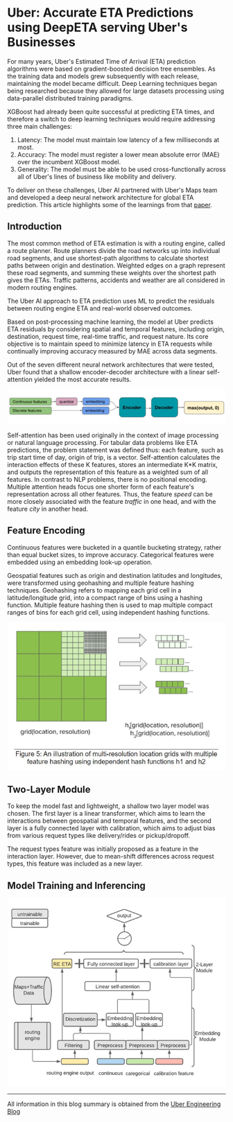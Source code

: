 # Uber: Accurate ETA Predictions using DeepETA serving Uber's Businesses 

For many years, Uber's Estimated Time of Arrival (ETA) prediction algorithms were based on gradient-boosted decision tree ensembles. As the training data and models grew subsequently with each release, maintaining the model became difficult. Deep Learning techniques began being researched because they allowed for large datasets processing using data-parallel distributed training paradigms. 

XGBoost had already been quite successful at predicting ETA times, and therefore a switch to deep learning techniques would require addressing three main challenges:<br>
1. Latency: The model must maintain low latency of a few milliseconds at most. 
2. Accuracy: The model must register a lower mean absolute error (MAE) over the incumbent XGBoost model.
3. Generality: The model must be able to be used cross-functionally across all of Uber's lines of business like mobility and delivery. 

To deliver on these challenges, Uber AI partnered with Uber's Maps team and developed a deep neural network architecture for global ETA prediction. This article highlights some of the learnings from that [paper](https://arxiv.org/abs/2206.02127?uclick_id=ddaf1042-c35c-460a-9caa-49dd89f2f23f).

## Introduction

The most common method of ETA estimation is with a routing engine, called a route planner. Route planners divide the road networks up into individual road segments, and use shortest-path algorithms to calculate shortest paths between origin and destination. Weighted edges on a graph represent these road segments, and summing these weights over the shortest path gives the ETAs. Traffic patterns, accidents and weather are all considered in modern routing engines. 

The Uber AI approach to ETA prediction uses ML to predict the residuals between routing engine ETA and real-world observed outcomes. 

Based on post-processing machine learning, the model at Uber predicts ETA residuals by considering spatial and temporal features, including origin, destination, request time, real-time traffic, and request nature. Its core objective is to maintain speed to minimize latency in ETA requests while continually improving accuracy measured by MAE across data segments.

Out of the seven different neural network architectures that were tested, Uber found that a shallow encoder-decoder architecture with a linear self-attention yielded the most accurate results. 

![Overview of DeeprETA Post-Processing Architecture from Uber's Blog](Images/uber-deepreta-encoder-decoder-arch.jpg)

Self-attention has been used originally in the context of image processing or natural language processing. For tabular data problems like ETA predictions, the problem statement was defined thus: each feature, such as trip start time of day, origin of trip, is a vector. Self-attention calculates the interaction effects of these K features, stores an intermediate K*K matrix, and outputs the representation of this feature as a weighted sum of all features. In contrast to NLP problems, there is no positional encoding. Multiple attention heads focus one shorter form of each feature's representation across all other features. Thus, the feature <i>speed</i> can be more closely associated with the feature <i>traffic</i> in one head, and with the feature <i>city</i> in another head. 

## Feature Encoding

Continuous features were bucketed in a quantile bucketing strategy, rather than equal bucket sizes, to improve accuracy. Categorical features were embedded using an embedding look-up operation. 

Geospatial features such as origin and destination latitudes and longitudes, were transformed using geohashing and multiple feature hashing techniques. Geohashing refers to mapping each grid cell in a latitude/longitude grid, into a compact range of bins using a hashing function. Multiple feature hashing then is used to map multiple compact ranges of bins for each grid cell, using independent hashing functions. 

![Geohashing using Multiple Feature Hashing from Uber's Blog](Images/uber-deerprETA-multiple-geohash.jpg)

## Two-Layer Module

To keep the model fast and lightweight, a shallow two layer model was chosen. The first layer is a linear transformer, which aims to learn the interactions between geospatial and temporal features, and the second layer is a fully connected layer with calibration, which aims to adjust bias from various request types like delivery/rides or pickup/dropoff.

The request types feature was initially proposed as a feature in the interaction layer. However, due to mean-shift differences across request types, this feature was included as a new layer. 

## Model Training and Inferencing

![DeeprETA Post-Processing Architecture from Uber's DeeprETA paper](Images/uber-deeprETA-arch.jpg)

---
All information in this blog summary is obtained from the [Uber Engineering Blog](https://www.uber.com/blog/deepeta-how-uber-predicts-arrival-times/?uclick_id=ddaf1042-c35c-460a-9caa-49dd89f2f23f)
